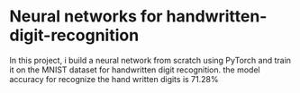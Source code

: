 # Neural networks for handwritten-digit-recognition
In this project, i build a neural network from scratch using PyTorch and train it on
the MNIST dataset for handwritten digit recognition.
the model accuracy for recognize the hand written digits is 71.28%
